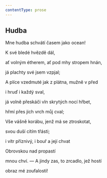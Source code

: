```yaml
---
contentType: prose
---
```


## Hudba

Mne hudba schvátí časem jako ocean!

K své bledé hvězdě dál,

ať volným étherem, ať pod mhy stropem hnán,

já plachty své jsem vzpjal;

A plíce vzedmuté jak z plátna, mužně v před

i hruď i každý sval,

já volně přeskáči vln skrytých nocí hřbet,

hřmí přes jich vrch můj cval;

Vše vášně korábu, jenž má se ztroskotat,

svou duší cítím třásti;

i vítr příznivý, i bouř a její chvat

Obrovskou nad propastí

mnou chví. — A jindy zas, to zrcadlo, jež hostí

obraz mé zoufalosti!
